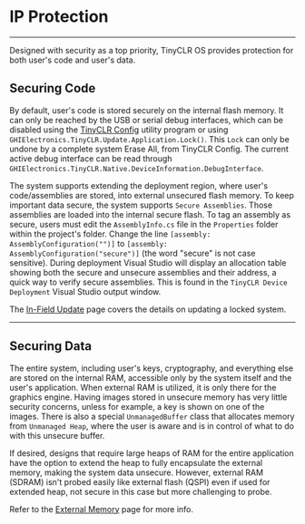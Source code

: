 # IP Protection
---
Designed with security as a top priority, TinyCLR OS provides protection for both user's code and user's data.

## Securing Code
By default, user's code is stored securely on the internal flash memory. It can only be reached by the USB or serial debug interfaces, which can be disabled using the [TinyCLR Config](../tinyclr-config.md) utility program or using `GHIElectronics.TinyCLR.Update.Application.Lock()`. This `Lock` can only be undone by a complete system Erase All, from TinyCLR Config. The current active debug interface can be read through `GHIElectronics.TinyCLR.Native.DeviceInformation.DebugInterface`.

The system supports extending the deployment region, where user's code/assemblies are stored, into external unsecured flash memory. To keep important data secure, the system supports `Secure Assemblies`. Those assemblies are loaded into the internal secure flash. To tag an assembly as secure, users must edit the `AssemblyInfo.cs` file in the `Properties` folder within the project's folder. Change the line `[assembly: AssemblyConfiguration("")]` to `[assembly: AssemblyConfiguration("secure")]` (the word "secure" is not case sensitive).  During deployment Visual Studio will display an allocation table showing both the secure and unsecure assemblies and their address, a quick way to verify secure assemblies. This is found in the `TinyCLR Device Deployment` Visual Studio output window.

The [In-Field Update](in-field-update.md) page covers the details on updating a locked system.

---

## Securing Data
The entire system, including user's keys, cryptography, and everything else are stored on the internal RAM, accessible only by the system itself and the user's application. When external RAM is utilized, it is only there for the graphics engine. Having images stored in unsecure memory has very little security concerns, unless for example, a key is shown on one of the images. There is also a special `UnmanagedBuffer` class that allocates memory from `Unmanaged Heap`, where the user is aware and is in control of what to do with this unsecure buffer.

If desired, designs that require large heaps of RAM for the entire application have the option to extend the heap to fully encapsulate the external memory, making the system data unsecure. However, external RAM (SDRAM) isn't probed easily like external flash (QSPI) even if used for extended heap, not secure in this case but more challenging to probe.

Refer to the [External Memory](external-memory.md) page for more info.



